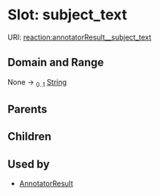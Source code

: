 
# Slot: subject_text




URI: [reaction:annotatorResult__subject_text](http://w3id.org/ontogpt/reaction/annotatorResult__subject_text)


## Domain and Range

None &#8594;  <sub>0..1</sub> [String](types/String.md)

## Parents


## Children


## Used by

 * [AnnotatorResult](AnnotatorResult.md)
